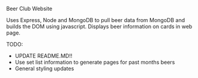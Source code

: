 Beer Club Website

Uses Express, Node and MongoDB to pull beer data from MongoDB and
builds the DOM using javascript. Displays beer information on cards in web page.

TODO:

- UPDATE README.MD!!
- Use set list information to generate pages for past months beers
- General styling updates

